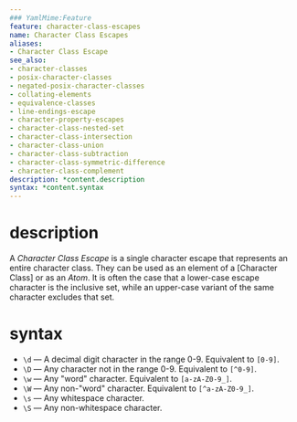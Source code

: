 ```yaml
---
### YamlMime:Feature
feature: character-class-escapes
name: Character Class Escapes
aliases:
- Character Class Escape
see_also:
- character-classes
- posix-character-classes
- negated-posix-character-classes
- collating-elements
- equivalence-classes
- line-endings-escape
- character-property-escapes
- character-class-nested-set
- character-class-intersection
- character-class-union
- character-class-subtraction
- character-class-symmetric-difference
- character-class-complement
description: *content.description
syntax: *content.syntax
---
```

# description
A <dfn>Character Class Escape</dfn> is a single character escape that represents an entire character class. They can be used as an element of a [Character Class] or as an *Atom*. It is often the case that a lower-case escape character is the inclusive set, while an upper-case variant of the same character excludes that set.
# syntax
- `\d` &mdash; A decimal digit character in the range 0-9. Equivalent to `[0-9]`.
- `\D` &mdash; Any character not in the range 0-9. Equivalent to `[^0-9]`.
- `\w` &mdash; Any "word" character. Equivalent to `[a-zA-Z0-9_]`.
- `\W` &mdash; Any non-"word" character. Equivalent to `[^a-zA-Z0-9_]`.
- `\s` &mdash; Any whitespace character.
- `\S` &mdash; Any non-whitespace character.